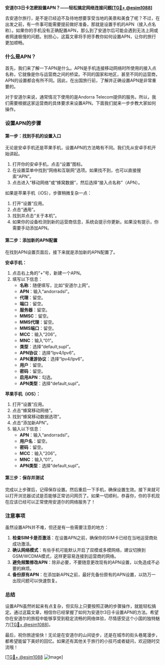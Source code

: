 **安道尔3日卡怎麽設置APN？——轻松搞定网络连接问题[[TG💪+ @esim1088](https://t.me/s/esim1088)]**

去安道尔旅行，是不是已经迫不及待地想要享受当地的美景和美食了呢？不过，在出发之前，有一件事可能需要提前做好准备，那就是设置手机的APN（接入点名称）。如果你的手机没有正确配置APN，那么到了安道尔后可能会遇到无法上网或者网速极慢的问题。别担心，这篇文章将手把手教你如何设置APN，让你的旅行更加顺畅。

### 什么是APN？

首先，我们来了解一下APN是什么。APN是手机连接移动网络时所使用的接入点名称，它就像是你与运营商之间的桥梁。不同的国家和地区，甚至不同的运营商，APN的设置都会有所不同。因此，在出国旅行前，了解并正确设置APN是非常重要的。

对于安道尔来说，通常情况下使用的是Andorra Telecom提供的服务。所以，我们需要根据这家运营商的具体要求来设置APN。下面我们就来一步步教大家如何操作。

### 设置APN的步骤

#### 第一步：找到手机的设置入口
无论是安卓手机还是苹果手机，设置APN的方法略有不同。我们先从安卓手机开始讲起。

1. 打开你的安卓手机，点击“设置”图标。
2. 在设置菜单中找到“网络和互联网”选项。如果找不到，也可以直接搜索“APN”。
3. 点击进入“移动网络”或“蜂窝数据”，然后选择“接入点名称”（APN）。

如果是苹果手机（iOS），步骤稍微复杂一点：

1. 打开“设置”应用。
2. 点击“通用”。
3. 找到并点击“关于本机”。
4. 如果你的设备检测到新的运营商信息，系统会提示你更新。如果没有提示，你需要手动添加APN。

#### 第二步：添加新的APN配置
在找到APN设置页面后，接下来就是添加新的APN配置了。

**安卓手机：**
1. 点击右上角的“+”号，新建一个APN。
2. 填写以下信息：
   - **名称**：随便填写，比如“安道尔上网”。
   - **APN**：输入“andorradsl”。
   - **代理**：留空。
   - **端口**：留空。
   - **服务器**：留空。
   - **MMSC**：留空。
   - **MMS代理**：留空。
   - **MMS端口**：留空。
   - **MCC**：输入“206”。
   - **MNC**：输入“01”。
   - **类型**：选择“default,supl”。
   - **APN协议**：选择“Ipv4/Ipv6”。
   - **APN漫游协议**：选择“Ipv4/Ipv6”。
   - **用户**：留空。
   - **密码**：留空。
   - **启用APN**：勾选。
   - **APN类型**：选择“default,supl”。

**苹果手机（iOS）：**
1. 打开“设置”应用。
2. 点击“蜂窝移动网络”。
3. 找到“蜂窝移动数据选项”。
4. 点击“添加新APN”。
5. 输入以下信息：
   - **APN**：输入“andorradsl”。
   - **用户名**：留空。
   - **密码**：留空。
   - **MCC**：输入“206”。
   - **MNC**：输入“01”。
   - **APN类型**：选择“default,supl”。

#### 第三步：保存并测试
完成以上步骤后，记得保存设置。然后重启一下手机，确保设置生效。接下来就可以打开浏览器试试是否能够正常访问网页了。如果一切顺利，恭喜你，你的手机现在应该已经可以正常使用安道尔的网络服务了！

### 注意事项

虽然设置APN并不难，但还是有一些需要注意的地方：

1. **检查SIM卡是否激活**：在设置APN之前，确保你的SIM卡已经在当地运营商处成功激活。
2. **确认网络模式**：有些手机可能默认开启了双模或多模网络，建议切换到GSM/WCDMA模式，这样更容易连接到运营商的网络。
3. **避免频繁修改APN**：除非必要，不要随意更改现有的APN设置，以免造成不必要的麻烦。
4. **备份原有APN**：在添加新APN之前，最好先备份原有的APN设置，以防万一出现问题可以快速恢复。

### 总结

设置APN虽然听起来有点复杂，但实际上只要按照正确的步骤操作，就能轻松搞定。通过这篇文章，相信你已经掌握了如何为安道尔3日卡设置APN的方法。希望你在安道尔的旅程中能够享受到稳定流畅的网络体验，尽情感受这个小国的独特魅力[[TG💪+ @esim1088](https://t.me/s/esim1088)]。

最后，祝你旅途愉快！无论是在安道尔的山间徒步，还是在城市的街头巷尾漫步，都希望能留下美好的回忆。如果还有其他关于旅行的小技巧或者疑问，欢迎随时交流哦！

[[TG💪+ @esim1088](https://t.me/s/esim1088) ![Image](https://i.postimg.cc/4NQfJmqS/Snipaste-2025-05-13-00-14-12.png)]